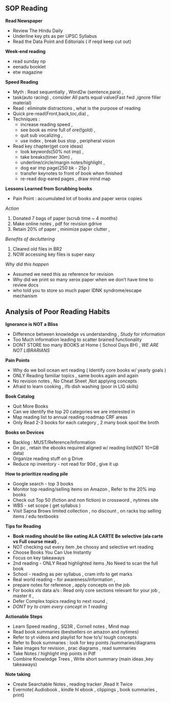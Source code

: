 ## SOP Reading

**Read Newspaper**
- Review The Hindu Daily 
- Underline key pts as per UPSC Syllabus
- Read the Data Point and Editorials ( if reqd keep cut out)

**Week-end reading**
- read sunday np 
- eenadu booklet 
- etw magazine

**Speed Reading**
- Myth : Read sequentially , Word2w (sentence,para) ,
- task(auto racing) , consider All parts equal value(Fast fwd ,ignore filler material)
- Read : eliminate distractions , what is the  purpose of reading
- Quick pre-read(Front,back,toc,dia) , 
- Techniques : 
  - increase reading speed , 
  - see book as mine full of ore(!gold) , 
  - quit sub vocalizing , 
  - use index , break bus stop , peripheral vision
- Read key chapter(get core ideas)
  - look keywords(50% not imp) ,
  - take breaks(timer 30m) , 
  - underline/circle/margin notes/highlight , 
  - dog ear imp page(250 bk - 25p )
  - transfer keynotes to front of book when finished 
  - re-read dog-eared pages , draw mind map

**Lessons Learned from Scrubbing books**
- Pain Point :  accumulated lot of books and paper xerox copies 

_Action_ 
1. Donated 7 bags of paper (scrub time  ~ 4 months) 
2. Make online notes , pdf for revision gdrive
3. Retain 20% of paper , minimize paper clutter , 

_Benefits of  decluttering_
1. Cleared old files in BR2 
2. NOW accessing key files is super easy

_Why did this happen_
- Assumed we need this as reference for revision
- Why  did we print so many xerox paper when we don’t have time to review docs 
- who told you to store so much paper IDNK syndrome/escape mechanism

## Analysis of Poor Reading Habits

**Ignorance is NOT a Bliss**
- Difference between knowledge vs understanding , Study for information 
- Too Much information leading to scatter brained functionality
- DONT STORE too many  BOOKS at Home ( School Days BH) , _WE ARE NOT LIBRARIANS_

**Pain Points**
- Why do we boil ocean wrt reading ( Identify core books w/ yearly goals )
- ONLY Reading familiar topics , same books again and again
- No revision notes , No Cheat Sheet ,Not applying concepts
- Afraid to learn cooking , ifb dish washing (poor in LIG skills)

**Book Catalog**
- Quit More Books 
- Can we identify the top 20 categories we are interested in 
- Map reading list to annual reading roadmap  CRF areas
- Only Read 2-3 books for each category , 2 many book spoil the broth 

**Books on Devices**
- Backlog : MUST/Reference/Information 
- On pc , retain the ebooks required aligned w/ reading list(NOT 10+GB data)
- Organize reading stuff on g Drive 
- Reduce np inventory - not read for 90d , give it up

**How to prioritize reading pile**
- Google search - top 3 books
- Monitor top reading/selling items on Amazon , Refer to the 20% imp books
- Check out Top 50 (fiction and non fiction) in crossword , nytimes site 
- WBS - set scope ( get syllabus ) 
- Visit Sapna Brows limited collection , no discount , on racks top selling items / edu textbooks

**Tips for Reading**
- **Book reading should be like eating ALA CARTE Be selective (ala carte vs Full course meal)** , 
- NOT checking out every item ,be choosy and selective wrt reading 
- Choose Books You Can Use Instantly 
- Focus on key takeaways 
- 2nd reading - ONLY Read highlighted items ,No Need to scan the full book 
- School - reading as per syllabus , cram info to get marks
- Real world reading – for awareness/information , 
- prepare notes for reference , apply concepts on the job
- For books xls data a/s : Read only core sections relevant for your job , master it , 
- Defer Complex topics reading to next round , 
- _DONT try to cram every concept in 1 reading_

**Actionable Steps** 
- Learn Speed reading , SQ3R , Cornell notes , Mind map 
- Read book summaries (bestsellers on amazon and nytimes) 
- Refer to yt videos and playlist for how to’s/ tough concepts
- Refer to Book summaries : look for key points /summaries/diagrams
- Take images for revision , prac diagrams , read summaries
- Take Notes / highlight imp points in Pdf
- Combine Knowledge Trees , Write short summary (main ideas ,key takeaways)

**Note taking** 
- Create Searchable Notes , reading tracker ,Read It Twice
- Evernote( Audiobook , kindle hl ebook , clippings , book summaries , print) 



